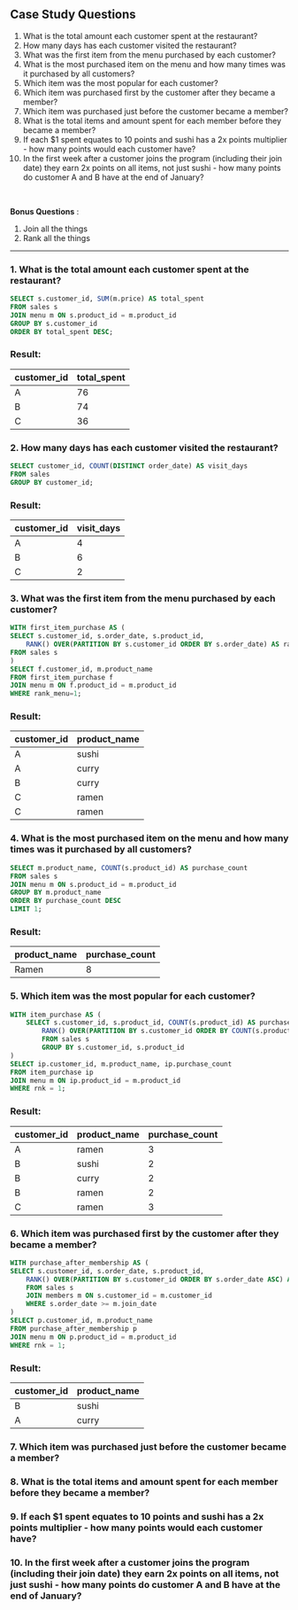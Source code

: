 ## Case Study Questions

1. What is the total amount each customer spent at the restaurant?
2. How many days has each customer visited the restaurant?
3. What was the first item from the menu purchased by each customer?
4. What is the most purchased item on the menu and how many times was it purchased by all customers?
5. Which item was the most popular for each customer?
6. Which item was purchased first by the customer after they became a member?
7. Which item was purchased just before the customer became a member?
8. What is the total items and amount spent for each member before they became a member?
9. If each $1 spent equates to 10 points and sushi has a 2x points multiplier - how many points would each customer have?
10. In the first week after a customer joins the program (including their join date) they earn 2x points on all items, not just sushi - how many points do customer A and B have at the end of January?

<br>

**Bonus Questions** :
1. Join all the things
2. Rank all the things

---

### 1. What is the total amount each customer spent at the restaurant?
```sql
SELECT s.customer_id, SUM(m.price) AS total_spent
FROM sales s
JOIN menu m ON s.product_id = m.product_id
GROUP BY s.customer_id
ORDER BY total_spent DESC;
```
### Result:
| customer_id | total_spent |
| --- | --- |
| A	| 76 |
| B	| 74 |
| C	| 36 |

### 2. How many days has each customer visited the restaurant?
```sql
SELECT customer_id, COUNT(DISTINCT order_date) AS visit_days
FROM sales
GROUP BY customer_id;
```
### Result:
| customer_id | visit_days |
| --- | --- |
| A	| 4 |
| B	| 6 |
| C	| 2 |

### 3. What was the first item from the menu purchased by each customer?
```sql
WITH first_item_purchase AS (
SELECT s.customer_id, s.order_date, s.product_id,
	RANK() OVER(PARTITION BY s.customer_id ORDER BY s.order_date) AS rank_menu
FROM sales s
)
SELECT f.customer_id, m.product_name
FROM first_item_purchase f
JOIN menu m ON f.product_id = m.product_id
WHERE rank_menu=1;
```
### Result:
| customer_id | product_name |
| --- | --- |
| A	| sushi |
| A	| curry |
| B	| curry |
| C	| ramen |
| C	| ramen |

### 4. What is the most purchased item on the menu and how many times was it purchased by all customers?
```sql
SELECT m.product_name, COUNT(s.product_id) AS purchase_count
FROM sales s
JOIN menu m ON s.product_id = m.product_id
GROUP BY m.product_name
ORDER BY purchase_count DESC
LIMIT 1;
```
### Result:
| product_name | purchase_count |
| --- | --- |
| Ramen	| 8 |

### 5. Which item was the most popular for each customer?
```sql
WITH item_purchase AS (
	SELECT s.customer_id, s.product_id, COUNT(s.product_id) AS purchase_count,
		RANK() OVER(PARTITION BY s.customer_id ORDER BY COUNT(s.product_id) DESC) AS rnk
        FROM sales s
        GROUP BY s.customer_id, s.product_id
)
SELECT ip.customer_id, m.product_name, ip.purchase_count
FROM item_purchase ip
JOIN menu m ON ip.product_id = m.product_id
WHERE rnk = 1;
```
### Result:
| customer_id | product_name | purchase_count|
| --- | --- | --- |
| A | ramen | 3 |
| B | sushi | 2 |
| B | curry | 2 |
| B | ramen | 2 |
| C | ramen | 3 |

### 6. Which item was purchased first by the customer after they became a member?
```sql
WITH purchase_after_membership AS (
SELECT s.customer_id, s.order_date, s.product_id,
	RANK() OVER(PARTITION BY s.customer_id ORDER BY s.order_date ASC) AS rnk
    FROM sales s
    JOIN members m ON s.customer_id = m.customer_id
    WHERE s.order_date >= m.join_date
)
SELECT p.customer_id, m.product_name
FROM purchase_after_membership p
JOIN menu m ON p.product_id = m.product_id 
WHERE rnk = 1;
```
### Result:
| customer_id | product_name |
| --- | --- |
| B | sushi |
| A | curry |

### 7. Which item was purchased just before the customer became a member?

### 8. What is the total items and amount spent for each member before they became a member?

### 9. If each $1 spent equates to 10 points and sushi has a 2x points multiplier - how many points would each customer have?

### 10. In the first week after a customer joins the program (including their join date) they earn 2x points on all items,           not just sushi - how many points do customer A and B have at the end of January?
